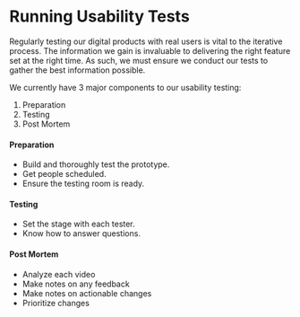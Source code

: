 # Running Usability Tests

Regularly testing our digital products with real users is vital to the iterative process. The information we gain is invaluable to delivering the right feature set at the right time. As such, we must ensure we conduct our tests to gather the best information possible. 

We currently have 3 major components to our usability testing:

1. Preparation
2. Testing
3. Post Mortem

#### Preparation
- Build and thoroughly test the prototype.
- Get people scheduled.
- Ensure the testing room is ready.


#### Testing
- Set the stage with each tester.
- Know how to answer questions.


#### Post Mortem
- Analyze each video
- Make notes on any feedback
- Make notes on actionable changes
- Prioritize changes
